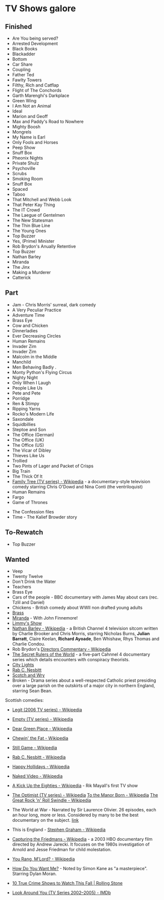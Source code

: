# TV Shows galore 

## Finished

* Are You being served?
* Arrested Development
* Black Books
* Blackadder
* Bottom
* Car Share 
* Coupling
* Father Ted
* Fawlty Towers
* Filthy, Rich and Catflap
* Flight of The Conchords
* Garth Marenghi's Darkplace
* Green Wing
* I Am Not an Animal
* Ideal
* Marion and Geoff
* Max and Paddy's Road to Nowhere
* Mighty Boosh
* Mongrels
* My Name is Earl
* Only Fools and Horses
* Peep Show
* Snuff Box
* Pheonix Nights
* Private Shulz
* Psychoville
* Scrubs
* Smoking Room
* Snuff Box
* Spaced
* Taboo
* That Mitchell and Webb Look
* That Peter Kay Thing
* The IT Crowd
* The Laegue of Gentelmen
* The New Statesman
* The Thin Blue Line 
* The Young Ones
* Top Buzzer
* Yes, (Prime) Minister
* Rob Brydon's Anually Retentive
* Top Buzzer
* Nathan Barley
* Miranda
* The Jinx
* Making a Murderer
* Catterick

## Part

* Jam -  Chris Morris' surreal, dark comedy
* A Very Peculiar Practice
* Adventure Time
* Brass Eye
* Cow and Chicken
* Dinnerladies
* Ever Decreasing Circles
* Human Remains
* Invader Zim
* Invader Zim
* Malcolm in the Middle
* Manchild
* Men Behaving Badly .
* Monty Python's Flying Circus
* Nighty Night
* Only When I Laugh 
* People Like Us
* Pete and Pete
* Porridge
* Ren & Stimpy
* Ripping Yarns
* Rocko's Modern Life
* Saxondale 
* Squidbillies
* Steptoe and Son
* The Office (German)
* The Office (UK)
* The Office (US)
* The Vicar of Dibley
* Thieves Like Us
* Trollied
* Two Pints of Lager and Packet of Crisps 
* Big Train
* The Thick Of It
* [Family Tree (TV series) - Wikipedia](https://en.wikipedia.org/wiki/Family_Tree_(TV_series)) - a documentary-style television comedy starring Chris O'Dowd and Nina Conti (the ventriloquist)
* Human Remains
* Fargo
* Game of Thrones
<!-- * [Catterick](https://www.youtube.com/playlist?list=PLCK5Lcs_vqSAGJSSA1kY4udb2hbZytiVa) -->
* The Confession files
* Time - The Kalief Browder story

## To-Rewatch

* Top Buzzer

## Wanted

* Veep
* Twenty Twelve
* Don't Drink the Water
* Teachers
* Brass Eye
* Cars of the people - BBC documentary with James May about cars (rec. Tzlil and Daniel) 
* Chickens - British comedy about WWII non drafted young adults 
* [Brass](https://en.wikipedia.org/wiki/Brass_(TV_series))
* [Miranda](https://en.wikipedia.org/wiki/Miranda_(TV_series)) - With John Finnemore!
* [Limmy's Show](https://www.youtube.com/watch?v=yuOzZ7dnPNU)
* [Nathan Barley - Wikipedia](https://en.wikipedia.org/wiki/Nathan_Barley) - a British Channel 4 television sitcom written by Charlie Brooker and Chris Morris, starring Nicholas Burns, **Julian Barratt**, Claire 
Keelan, **Richard Ayoade**, Ben Whishaw, Rhys Thomas and Charlie Condou.
* Rob Brydon's [Directors Commentary - Wikipedia](https://en.wikipedia.org/wiki/Directors_Commentary)
* [The Secret Rulers of the World](https://en.wikipedia.org/wiki/The_Secret_Rulers_of_the_World) - a five-part Cahnnel 4 documentary series which details encounters with conspiracy theorists.
* [City Lights](https://en.wikipedia.org/wiki/City_Lights_(TV_series)) 
* [Rab C. Nesbitt](https://en.wikipedia.org/wiki/Rab_C._Nesbitt) 
* [Scotch and Wry](https://en.wikipedia.org/wiki/Scotch_and_Wry)
* Broken - Drama series about a well-respected Catholic priest presiding over a large parish on the outskirts of a major city in northern 
England, starring Sean Bean.

Scottish comedies:
* [Legit (2006 TV series) - Wikipedia](https://en.wikipedia.org/wiki/Legit_(2006_TV_series)) 
* [Empty (TV series) - Wikipedia](https://en.wikipedia.org/wiki/Empty_(TV_series)) 
* [Dear Green Place - Wikipedia](https://en.wikipedia.org/wiki/Dear_Green_Place) 
* [Chewin' the Fat - Wikipedia](https://en.wikipedia.org/wiki/Chewin%27_the_Fat) 
* [Still Game - Wikipedia](https://en.wikipedia.org/wiki/Still_Game) 
* [Rab C. Nesbitt - Wikipedia](https://en.wikipedia.org/wiki/Rab_C._Nesbitt) 
* [Happy Hollidays - Wikipedia](https://en.wikipedia.org/wiki/Happy_Hollidays)
* [Naked Video - Wikipedia](https://en.wikipedia.org/wiki/Naked_Video)

* [A Kick Up the Eighties - Wikipedia](https://en.wikipedia.org/wiki/A_Kick_Up_the_Eighties) - Rik Mayall's first TV show

* [The Optimist (TV series) - Wikipedia](https://en.wikipedia.org/wiki/The_Optimist_(TV_series))
[To the Manor Born - Wikipedia](https://en.wikipedia.org/wiki/To_the_Manor_Born)
[The Great Rock 'n' Roll Swindle - Wikipedia](https://en.wikipedia.org/wiki/The_Great_Rock_%27n%27_Roll_Swindle)

* The World at War - Narrated by Sir Laurence Olivier. 26 episodes, each an hour long, more or less. Considered by many to be the best documentary on the subject. 
[link](https://www.youtube.com/watch?v=R5i9k7s9X_A&lc=z12nx334csaru3yo504cdnizbxrxcfxwy0o)

* This is England - [Stephen Graham - Wikipedia](https://en.wikipedia.org/wiki/Stephen_Graham)

* [Capturing the Friedmans - Wikipedia](https://en.wikipedia.org/wiki/Capturing_the_Friedmans) - a 2003 HBO documentary film directed by Andrew Jarecki. It focuses on the 1980s investigation of Arnold and Jesse Friedman for child molestation. 

* [You Rang, M'Lord? - Wikipedia](https://en.wikipedia.org/wiki/You_Rang,_M%27Lord%3F) 

* [How Do You Want Me?](https://www.instagram.com/p/BZCfue_H4Dw/) - Noted by Simon Kane as "a masterpiece". Starring Dylan Moran.

* [10 True Crime Shows to Watch This Fall | Rolling Stone](http://www.rollingstone.com/tv/lists/10-true-crime-shows-to-watch-this-fall-w503019)

* [Look Around You (TV Series 2002–2005) - IMDb](http://www.imdb.com/title/tt0358323/?ref_=tt_rec_tt) 